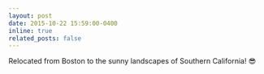 ```yaml
---
layout: post
date: 2015-10-22 15:59:00-0400
inline: true
related_posts: false
---
```


Relocated from Boston to the sunny landscapes of Southern California! 😎

